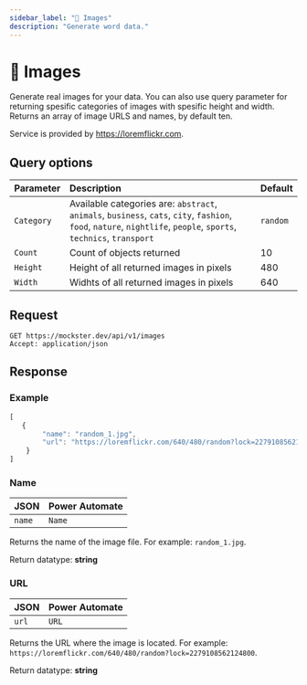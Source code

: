 ```yaml
---
sidebar_label: "🌆 Images"
description: "Generate word data."
---
```


# 🌆 Images

Generate real images for your data. You can also use query parameter for returning spesific categories of images with spesific height and width. Returns an array of image URLS and names, by default ten. 

Service is provided by https://loremflickr.com. 

## Query options

|Parameter|Description|Default|
|---------|:---------|---------|
|`Category`| Available categories are: `abstract`, `animals`, `business`, `cats`, `city`, `fashion`, `food`, `nature`, `nightlife`, `people`, `sports`, `technics`, `transport` | `random` |
|`Count`| Count of objects returned | 10 |
|`Height`| Height of all returned images in pixels | 480 |
|`Width`| Widhts of all returned images in pixels | 640 |

## Request

```http title="HTTP"
GET https://mockster.dev/api/v1/images
Accept: application/json  
```

## Response 

### Example 

```jsx title="JSON"
[
   {
        "name": "random_1.jpg",
        "url": "https://loremflickr.com/640/480/random?lock=2279108562124800"
    }
]
```

### Name

|JSON|Power Automate|
|:---------|:---------|
`name`|`Name`

Returns the name of the image file. For example: `random_1.jpg`.

Return datatype: **string**

### URL

|JSON|Power Automate|
|:---------|:---------|
`url`|`URL`

Returns the URL where the image is located. For example: `https://loremflickr.com/640/480/random?lock=2279108562124800`.

Return datatype: **string**